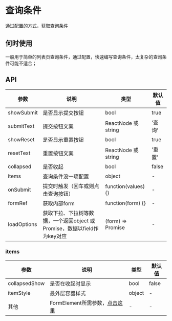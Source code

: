 # 查询条件
通过配置的方式，获取查询条件

## 何时使用
一般用于简单的列表页查询条件，通过配置，快速编写查询条件，太复杂的查询条件可能不适合；

## API

参数|说明|类型|默认值
---|---|---|---
showSubmit | 是否显示提交按钮 | bool | true
submitText | 提交按钮文案 | ReactNode 或 string | '查询'
showReset | 是否显示重置按钮 | bool | true
resetText | 重置按钮文案 | ReactNode 或 string | '重置'
collapsed | 是否收起 | bool | false
items | 查询条件没一项配置 | object | -
onSubmit | 提交时触发（回车或则点击查询按钮）| function(values) {} | -
formRef | 获取内部form | function(form) {} | -
loadOptions | 获取下拉、下拉树等数据，一个返回object 或 Promise，数据以field作为key对应 | (form) => Promise | -

### items
参数|说明|类型|默认值
---|---|---|---
collapsedShow | 是否在收起时显示| bool | false
itemStyle | 最外层容器样式 | object | -
其他 | FormElement所需参数，[点击这里](/example/form-element/README.md) | - | -


